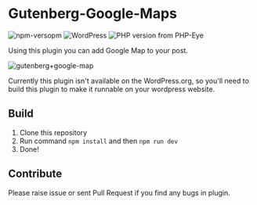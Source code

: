 # Gutenberg-Google-Maps
![npm-versopm](https://img.shields.io/npm/v/npm.svg) 
![WordPress](https://img.shields.io/wordpress/v/akismet.svg)
![PHP version from PHP-Eye](https://img.shields.io/php-eye/symfony/symfony.svg)


Using this plugin you can add Google Map to your post.

![gutenberg+google-map](https://user-images.githubusercontent.com/14994452/43009097-5683c198-8c5a-11e8-9198-0f36e89ec5a7.png)

Currently this plugin isn't available on the WordPress.org, so you'll need to build this plugin to make it runnable on your wordpress website.

## Build

1. Clone this repository
2. Run command `npm install` and then `npm run dev`
3. Done! 

## Contribute
Please raise issue or sent Pull Request if you find any bugs in plugin.

